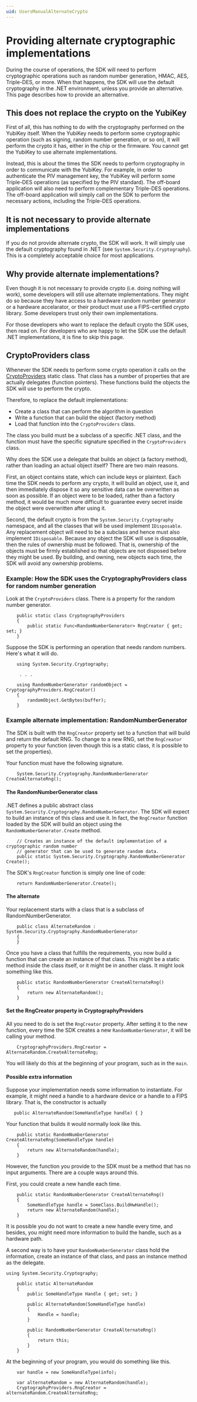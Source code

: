 ```yaml
---
uid: UsersManualAlternateCrypto
---
```


<!-- Copyright 2021 Yubico AB

Licensed under the Apache License, Version 2.0 (the "License");
you may not use this file except in compliance with the License.
You may obtain a copy of the License at

    http://www.apache.org/licenses/LICENSE-2.0

Unless required by applicable law or agreed to in writing, software
distributed under the License is distributed on an "AS IS" BASIS,
WITHOUT WARRANTIES OR CONDITIONS OF ANY KIND, either express or implied.
See the License for the specific language governing permissions and
limitations under the License. -->

# Providing alternate cryptographic implementations

During the course of operations, the SDK will need to perform cryptographic operations
such as random number generation, HMAC, AES, Triple-DES, or more. When that happens, the
SDK will use the default cryptography in the .NET environment, unless you provide an
alternative. This page describes how to provide an alternative.

## This does not replace the crypto on the YubiKey

First of all, this has nothing to do with the cryptography performed on the YubiKey
itself. When the YubiKey needs to perform some cryptographic operation (such as signing,
random number generation, or so on), it will perform the crypto it has, either in the
chip or the firmware. You cannot get the YubiKey to use alternate implementations.

Instead, this is about the times the SDK needs to perform cryptography in order to
communicate with the YubiKey. For example, in order to authenticate the PIV management
key, the YubiKey will perform some Triple-DES operations (as specified by the PIV
standard). The off-board application will also need to perform complementary Triple-DES
operations. The off-board application will simply call on the SDK to perform the
necessary actions, including the Triple-DES operations.

## It is not necessary to provide alternate implementations

If you do not provide alternate crypto, the SDK will work. It will simply use the
default cryptography found in .NET (see `System.Security.Cryptography`). This is a
completely acceptable choice for most applications.

## Why provide alternate implementations?

Even though it is not necessary to provide crypto (i.e. doing nothing will work), some
developers will still use alternate implementations. They might do so because they have
access to a hardware random number generator or a hardware accelarator, or their product
must use a FIPS-certified crypto library. Some developers trust only their own
implementations.

For those developers who want to replace the default crypto the SDK uses, then read on.
For developers who are happy to let the SDK use the default .NET implementations, it is
fine to skip this page.

## CryptoProviders class

Whenever the SDK needs to perform some crypto operation it calls on the
[CryptoProviders](xref:Yubico.YubiKey.Cryptography) static class. That class has a
number of properties that are actually delegates (function pointers). These functions
build the objects the SDK will use to perform the crypto.

Therefore, to replace the default implementations:

* Create a class that can perform the algorithm in question
* Write a function that can build the object (factory method)
* Load that function into the `CryptoProviders` class.

The class you build must be a subclass of a specific .NET class, and the function must
have the specific signature specified in the `CryptoProviders` class.

Why does the SDK use a delegate that builds an object (a factory method), rather than
loading an actual object itself? There are two main reasons.

First, an object contains state, which can include keys or plaintext. Each time the SDK
needs to perform any crypto, it will build an object, use it, and then immediately dispose
it so any sensitive data can be overwritten as soon as possible. If an object were to be
loaded, rather than a factory method, it would be much more difficult to guarantee every
secret inside the object were overwritten after using it.

Second, the default crypto is from the `System.Security.Cryptography` namespace, and all
the classes that will be used implement `IDisposable`. Any replacement object will need to
be a subclass and hence must also implement `IDisposable`. Because any object the SDK will
use is disposable, then the rules of ownership must be followed. That is, ownership of
the objects must be firmly established so that objects are not disposed before they might
be used. By building, and owning, new objects each time, the SDK will avoid any ownership
problems.

### Example: How the SDK uses the CryptographyProviders class for random number generation

Look at the `CryptoProviders` class. There is a property for the random number generator.

```
    public static class CryptographyProviders
    {
        public static Func<RandomNumberGenerator> RngCreator { get; set; }
    }
```

Suppose the SDK is performing an operation that needs random numbers. Here's what it will
do.

```
    using System.Security.Cryptography;

     . . .

    using RandomNumberGenerator randomObject = CryptographyProviders.RngCreator()
    {
        randomObject.GetBytes(buffer);
    } 
```

### Example alternate implementation: RandomNumberGenerator

The SDK is built with the `RngCreator` property set to a function that will build and
return the default RNG. To change to a new RNG, set the `RngCreator` property to your
function (even though this is a static class, it is possible to set the properties).

Your function must have the following signature.

```
    System.Security.Cryptography.RandomNumberGenerator CreateAlternateRng();
```

#### The RandomNumberGenerator class

.NET defines a public abstract class `System.Security.Cryptography.RandomNumberGenerator`.
The SDK will expect to build an instance of this class and use it. In fact, the
`RngCreator` function loaded by the SDK will build an object using the
`RandomNumberGenerator.Create` method.

```
    // Creates an instance of the default implementation of a cryptographic random number
    // generator that can be used to generate random data.
    public static System.Security.Cryptography.RandomNumberGenerator Create();
```

The SDK's `RngCreator` function is simply one line of code:

```
    return RandomNumberGenerator.Create();
```

#### The alternate

Your replacement starts with a class that is a subclass of RandomNumberGenerator.

```
    public class AlternateRandom : System.Security.Cryptography.RandomNumberGenerator
    {
    }
```

Once you have a class that fulfills the requirements, you now build a function that can
create an instance of that class. This might be a static method inside the class itself,
or it might be in another class. It might look something like this.

```
    public static RandomNumberGenerator CreateAlternateRng()
    {
        return new AlternateRandom();
    }
```

#### Set the RngCreator property in CryptographyProviders

All you need to do is set the `RngCreator` property. After setting it to the new function,
every time the SDK creates a new `RandomNumberGenerator`, it will be calling your method.

```
    CryptographyProviders.RngCreator = AlternateRandom.CreateAlternateRng;
```

You will likely do this at the beginning of your program, such as in the `main`.

#### Possible extra information

Suppose your implementation needs some information to instantiate. For example, it might
need a handle to a hardware device or a handle to a FIPS library. That is, the constructor
is actually

```
   public AlternateRandom(SomeHandleType handle) { }
```

Your function that builds it would normally look like this.

```
    public static RandomNumberGenerator CreateAlternateRng(SomeHandleType handle)
    {
        return new AlternateRandom(handle);
    }
```

However, the function you provide to the SDK must be a method that has no input arguments.
There are a couple ways around this.

First, you could create a new handle each time.

```
    public static RandomNumberGenerator CreateAlternateRng()
    {
        SomeHandleType handle = SomeClass.BuildHwHandle();
        return new AlternateRandom(handle);
    }
```

It is possible you do not want to create a new handle every time, and besides, you might
need more information to build the handle, such as a hardware path.

A second way is to have your `RandomNumberGenerator` class hold the information, create an
instance of that class, and pass an instance method as the delegate.

```
using System.Security.Cryptography;

    public static AlternateRandom
    {
        public SomeHandleType Handle { get; set; }

        public AlternateRandom(SomeHandleType handle)
        {
            Handle = handle;
        }

        public RandomNumberGenerator CreateAlternateRng()
        {
            return this;
        }
    }
```

At the beginning of your program, you would do something like this.

```
    var handle = new SomeHandleType(info);

    var alternateRandom = new AlternateRandom(handle);
    CryptographyProviders.RngCreator = alternateRandom.CreateAlternateRng;
```
